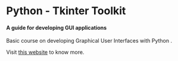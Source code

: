 # Python - Tkinter Toolkit

#### A guide for developing GUI applications

Basic course on developing Graphical User Interfaces with Python .

Visit [this website](https://www.youtube.com/watch?v=YXPyB4XeYLA&t=7786s) to know more.
